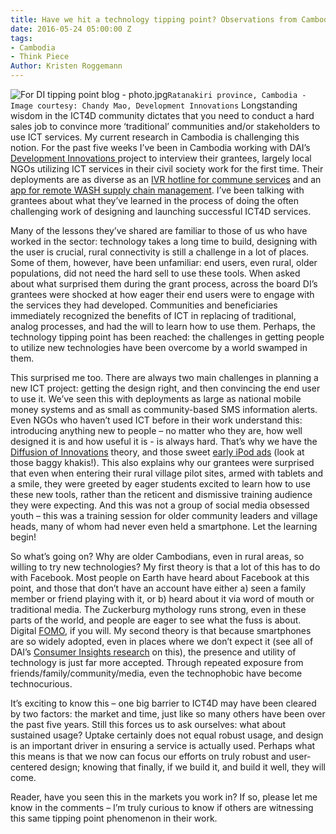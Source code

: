 ```yaml
---
title: Have we hit a technology tipping point? Observations from Cambodia
date: 2016-05-24 05:00:00 Z
tags:
- Cambodia
- Think Piece
Author: Kristen Roggemann
---
```


![For DI tipping point blog - photo.jpg](/uploads/For%20DI%20tipping%20point%20blog%20-%20photo.jpg)`Ratanakiri province, Cambodia - Image courtesy: Chandy Mao, Development Innovations`
Longstanding wisdom in the ICT4D community dictates that you need to conduct a hard sales job to convince more ‘traditional’ communities and/or stakeholders to use ICT services.  My current research in Cambodia is challenging this notion.  For the past five weeks I’ve been in Cambodia working with DAI’s [Development Innovations ](http://www.development-innovations.org/)project to interview their grantees, largely local NGOs utilizing ICT services in their civil society work for the first time. Their deployments are as diverse as an [IVR hotline for commune services](http://www.development-innovations.org/success-stories/hotline-mobile-app-improve-access-public-service/) and an [app for remote WASH supply chain management](http://www.development-innovations.org/success-stories/leveraging-mobiles-boost-efficiencies-rural-sanitation-market/).  I’ve been talking with grantees about what they’ve learned in the process of doing the often challenging work of designing and launching successful ICT4D services.

Many of the lessons they’ve shared are familiar to those of us who have worked in the sector: technology takes a long time to build, designing with the user is crucial, rural connectivity is still a challenge in a lot of places.  Some of them, however, have been unfamiliar: end users, even rural, older populations, did not need the hard sell to use these tools.  When asked about what surprised them during the grant process, across the board DI’s grantees were shocked at how eager their end users were to engage with the services they had developed.  Communities and beneficiaries immediately recognized the benefits of ICT in replacing of traditional, analog processes, and had the will to learn how to use them.  Perhaps, the technology tipping point has been reached: the challenges in getting people to utilize new technologies have been overcome by a world swamped in them.

This surprised me too.  There are always two main challenges in planning a new ICT project: getting the design right, and then convincing the end user to use it.  We’ve seen this with deployments as large as national mobile money systems and as small as community-based SMS information alerts.  Even NGOs who haven’t used ICT before in their work understand this: introducing anything new to people – no matter who they are, how well designed it is and how useful it is - is always hard.  That’s why we have the [Diffusion of Innovations](https://en.wikipedia.org/wiki/Diffusion_of_innovations) theory, and those sweet [early iPod ads](https://www.youtube.com/watch?v=mE_bDNaYAr8) (look at those baggy khakis!).  This also explains why our grantees were surprised that even when entering their rural village pilot sites, armed with tablets and a smile, they were greeted by eager students excited to learn how to use these new tools, rather than the reticent and dismissive training audience they were expecting.  And this was not a group of social media obsessed youth – this was a training session for older community leaders and village heads, many of whom had never even held a smartphone.  Let the learning begin!

So what’s going on? Why are older Cambodians, even in rural areas, so willing to try new technologies? My first theory is that a lot of this has to do with Facebook.  Most people on Earth have heard about Facebook at this point, and those that don’t have an account have either a) seen a family member or friend playing with it, or b) heard about it via word of mouth or traditional media.  The Zuckerburg mythology runs strong, even in these parts of the world, and people are eager to see what the fuss is about.  Digital [FOMO](http://www.urbandictionary.com/define.php?term=fear%20of%20missing%20out), if you will.  My second theory is that because smartphones are so widely adopted, even in places where we don’t expect it (see all of DAI’s [Consumer Insights research](http://dai-global-digital.com/tags/?tag=consumer-insights) on this), the presence and utility of technology is just far more accepted.  Through repeated exposure from friends/family/community/media, even the technophobic have become technocurious.

It’s exciting to know this – one big barrier to ICT4D may have been cleared by two factors: the market and time, just like so many others have been over the past five years.  Still this forces us to ask ourselves: what about sustained usage?  Uptake certainly does not equal robust usage, and design is an important driver in ensuring a service is actually used.  Perhaps what this means is that we now can focus our efforts on truly robust and user-centered design; knowing that finally, if we build it, and build it well, they will come.

Reader, have you seen this in the markets you work in?  If so, please let me know in the comments – I’m truly curious to know if others are witnessing this same tipping point phenomenon in their work.